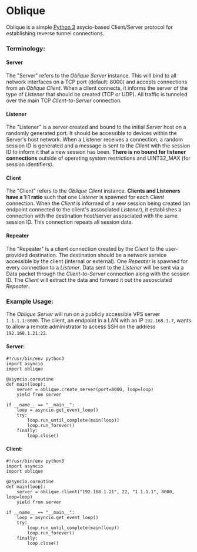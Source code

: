 # Oblique
Oblique is a simple [Python 3](https://www.python.org/downloads/) asycio-based Client/Server protocol for establishing reverse tunnel connections.


### Terminology:

#### Server
The "Server" refers to the *Oblique Server* instance. This will bind to all network interfaces on a TCP port (default: 8000) and accepts connections from an *Oblique Client*. When a client connects, it informs the server of the type of *Listener* that should be created (TCP or UDP). All traffic is tunneled over the main TCP *Client-to-Server* connection.

#### Listener
The "Listener" is a server created and bound to the initial *Server* host on a randomly generated port. It should be accessible to devices within the Server's host network. When a Listener receives a connection, a random session ID is generated and a message is sent to the *Client* with the session ID to inform it that a new session has been. **There is no bound for listener connections** outside of operating system restrictions and UINT32_MAX (for session identifiers).

#### Client
The "Client" refers to the *Oblique Client* instance. **Clients and Listeners have a 1:1 ratio** such that one *Listener* is spawned for each *Client* connection. When the *Client* is informed of a new session being created (an endpoint connected to the client's assosciated *Listener*), it establishes a connection with the destination host/server assosciated with the same session ID. This connection repeats all session data.

#### Repeater
The "Repeater" is a client connection created by the *Client* to the user-provided destination. The destination should be a network service accessible by the client (internal or external). One *Repeater* is spawned for every connection to a *Listener*. Data sent to the *Listener* will be sent via a Data packet through the *Client-to-Server* connection along with the session ID. The *Client* will extract the data and forward it out the assosciated *Repeater*.

### Example Usage:

The *Oblique Server* will run on a publicly accessible VPS server `1.1.1.1:8000`. The client, an endpoint in a LAN with an IP `192.168.1.7`, wants to allow a remote administrator to access SSH on the address `192.168.1.21:22`.

#### Server:

    #!/usr/bin/env python3
    import asyncio
    import oblique
    
    @asyncio.coroutine
    def main(loop):
        server = oblique.create_server(port=8000, loop=loop)
        yield from server
    
    if __name__ == "__main__":
        loop = asyncio.get_event_loop()
        try:
            loop.run_until_complete(main(loop))
            loop.run_forever()
        finally:
            loop.close()

#### Client:

    #!/usr/bin/env python3
    import asyncio
    import oblique
    
    @asyncio.coroutine
    def main(loop):
        server = oblique.client("192.168.1.21", 22, "1.1.1.1", 8000, loop=loop)
        yield from server
    
    if __name__ == "__main__":
        loop = asyncio.get_event_loop()
        try:
            loop.run_until_complete(main(loop))
            loop.run_forever()
        finally:
            loop.close()

